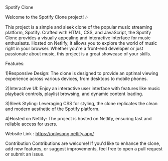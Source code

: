 Spotify Clone

Welcome to the Spotify Clone project! 🎶

This project is a simple and sleek clone of the popular music streaming platform, Spotify. Crafted with HTML, CSS, and JavaScript, the Spotify Clone provides a visually appealing and interactive interface for music enthusiasts. Hosted on Netlify, it allows you to explore the world of music right in your browser. Whether you're a front-end developer or just passionate about music, this project is a great showcase of your skills.

Features:

1)Responsive Design: The clone is designed to provide an optimal viewing experience across various devices, from desktops to mobile phones.

2)Interactive UI: Enjoy an interactive user interface with features like music playback controls, playlist browsing, and dynamic content loading.

3)Sleek Styling: Leveraging CSS for styling, the clone replicates the clean and modern aesthetic of the Spotify platform.

4)Hosted on Netlify: The project is hosted on Netlify, ensuring fast and reliable access for users.

Website Link : https://onlysong.netlify.app/

Contribution
Contributions are welcome! If you'd like to enhance the clone, add new features, or suggest improvements, feel free to open a pull request or submit an issue.
